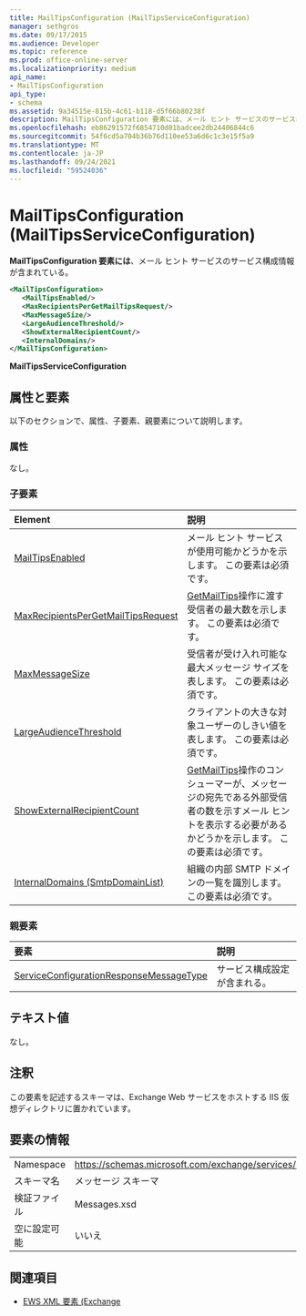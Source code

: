 ```yaml
---
title: MailTipsConfiguration (MailTipsServiceConfiguration)
manager: sethgros
ms.date: 09/17/2015
ms.audience: Developer
ms.topic: reference
ms.prod: office-online-server
ms.localizationpriority: medium
api_name:
- MailTipsConfiguration
api_type:
- schema
ms.assetid: 9a34515e-815b-4c61-b118-d5f66b80238f
description: MailTipsConfiguration 要素には、メール ヒント サービスのサービス構成情報が含まれている。
ms.openlocfilehash: eb86291572f6854710d01badcee2db24406844c6
ms.sourcegitcommit: 54f6cd5a704b36b76d110ee53a6d6c1c3e15f5a9
ms.translationtype: MT
ms.contentlocale: ja-JP
ms.lasthandoff: 09/24/2021
ms.locfileid: "59524036"
---
```

# <a name="mailtipsconfiguration-mailtipsserviceconfiguration"></a>MailTipsConfiguration (MailTipsServiceConfiguration)

**MailTipsConfiguration 要素には**、メール ヒント サービスのサービス構成情報が含まれている。 
  
```XML
<MailTipsConfiguration>
   <MailTipsEnabled/>
   <MaxRecipientsPerGetMailTipsRequest/>
   <MaxMessageSize/>
   <LargeAudienceThreshold/>
   <ShowExternalRecipientCount/>
   <InternalDomains/>
</MailTipsConfiguration>
```

 **MailTipsServiceConfiguration**
## <a name="attributes-and-elements"></a>属性と要素

以下のセクションで、属性、子要素、親要素について説明します。
  
### <a name="attributes"></a>属性

なし。
  
### <a name="child-elements"></a>子要素

|**Element**|**説明**|
|:-----|:-----|
|[MailTipsEnabled](mailtipsenabled.md) <br/> |メール ヒント サービスが使用可能かどうかを示します。 この要素は必須です。  <br/> |
|[MaxRecipientsPerGetMailTipsRequest](maxrecipientspergetmailtipsrequest.md) <br/> |[GetMailTips](getmailtips-operation.md)操作に渡す受信者の最大数を示します。 この要素は必須です。  <br/> |
|[MaxMessageSize](maxmessagesize.md) <br/> |受信者が受け入れ可能な最大メッセージ サイズを表します。 この要素は必須です。  <br/> |
|[LargeAudienceThreshold](largeaudiencethreshold.md) <br/> |クライアントの大きな対象ユーザーのしきい値を表します。 この要素は必須です。  <br/> |
|[ShowExternalRecipientCount](showexternalrecipientcount.md) <br/> |[GetMailTips](getmailtips-operation.md)操作のコンシューマーが、メッセージの宛先である外部受信者の数を示すメール ヒントを表示する必要があるかどうかを示します。 この要素は必須です。  <br/> |
|[InternalDomains (SmtpDomainList)](internaldomains-smtpdomainlist.md) <br/> |組織の内部 SMTP ドメインの一覧を識別します。 この要素は必須です。  <br/> |
   
### <a name="parent-elements"></a>親要素

|**要素**|**説明**|
|:-----|:-----|
|[ServiceConfigurationResponseMessageType](serviceconfigurationresponsemessagetype.md) <br/> |サービス構成設定が含まれる。  <br/> |
   
## <a name="text-value"></a>テキスト値

なし。
  
## <a name="remarks"></a>注釈

この要素を記述するスキーマは、Exchange Web サービスをホストする IIS 仮想ディレクトリに置かれています。
  
## <a name="element-information"></a>要素の情報

|||
|:-----|:-----|
|Namespace  <br/> |https://schemas.microsoft.com/exchange/services/2006/messages  <br/> |
|スキーマ名  <br/> |メッセージ スキーマ  <br/> |
|検証ファイル  <br/> |Messages.xsd  <br/> |
|空に設定可能  <br/> |いいえ  <br/> |
   
## <a name="see-also"></a>関連項目



- [EWS XML 要素 (Exchange](ews-xml-elements-in-exchange.md)


